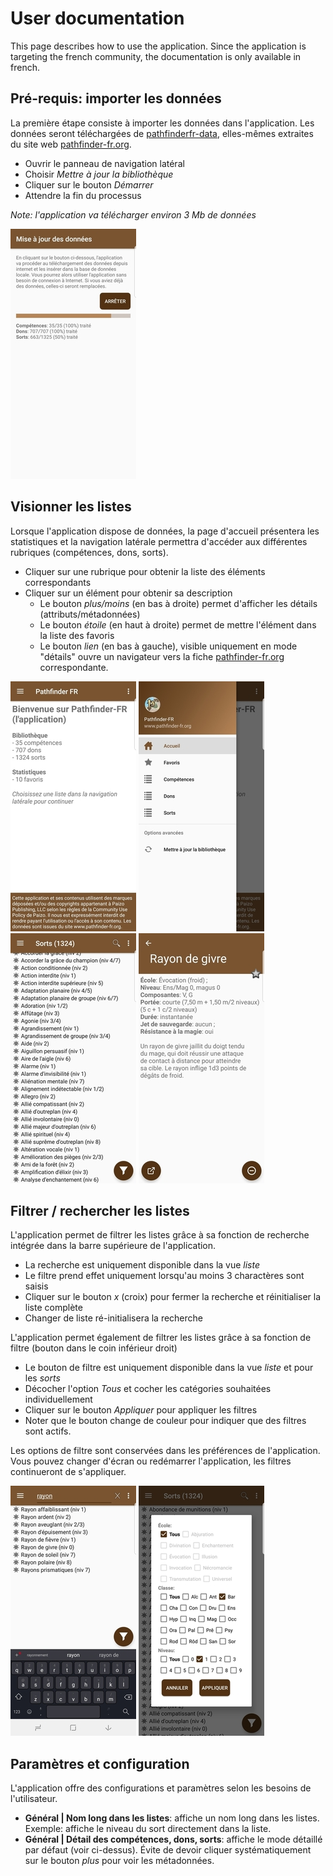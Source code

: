 # User documentation

This page describes how to use the application. Since the application is targeting the french community,
the documentation is only available in french.

## Pré-requis: importer les données

La première étape consiste à importer les données dans l'application. Les données seront téléchargées
de [pathfinderfr-data](https://github.com/SvenWerlen/pathfinderfr-data/tree/master/data), elles-mêmes
extraites du site web [pathfinder-fr.org](http://www.pathfinder-fr.org).

* Ouvrir le panneau de navigation latéral
* Choisir _Mettre à jour la bibliothèque_
* Cliquer sur le bouton _Démarrer_
* Attendre la fin du processus 

_Note: l'application va télécharger environ 3 Mb de données_ 

![Capture import de données](../images/02-loaddata_small.jpg)


## Visionner les listes

Lorsque l'application dispose de données, la page d'accueil présentera les statistiques et la
navigation latérale permettra d'accéder aux différentes rubriques (compétences, dons, sorts). 

* Cliquer sur une rubrique pour obtenir la liste des éléments correspondants
* Cliquer sur un élément pour obtenir sa description
  * Le bouton _plus/moins_ (en bas à droite) permet d'afficher les détails (attributs/métadonnées)
  * Le bouton _étoile_ (en haut à droite) permet de mettre l'élément dans la liste des favoris
  * Le bouton _lien_ (en bas à gauche), visible uniquement en mode "détails" ouvre un navigateur vers la fiche [pathfinder-fr.org](https://www.pathfinder-fr.org) correspondante.

![Écran d'accueil](../images/01-welcome_small.jpg)
![Navigation latérale](../images/03-navigation_small.jpg)
![Liste de sorts](../images/04-spell-list_small.jpg)
![Détails d'un sort](../images/07-spell-detail_small.jpg)
 
 
 ## Filtrer / rechercher les listes
 
 L'application permet de filtrer les listes grâce à sa fonction de recherche intégrée dans la 
 barre supérieure de l'application.
 
 * La recherche est uniquement disponible dans la vue _liste_
 * Le filtre prend effet uniquement lorsqu'au moins 3 charactères sont saisis
 * Cliquer sur le bouton _x_ (croix) pour fermer la recherche et réinitialiser la liste complète
 * Changer de liste ré-initialisera la recherche
 
 L'application permet également de filtrer les listes grâce à sa fonction de filtre (bouton dans le coin inférieur droit)
 
 * Le bouton de filtre est uniquement disponible dans la vue _liste_ et pour les _sorts_
 * Décocher l'option _Tous_ et cocher les catégories souhaitées individuellement
 * Cliquer sur le bouton _Appliquer_ pour appliquer les filtres
 * Noter que le bouton change de couleur pour indiquer que des filtres sont actifs. 
 
 Les options de filtre sont conservées dans les préférences de l'application. Vous pouvez changer
 d'écran ou redémarrer l'application, les filtres continueront de s'appliquer.  
 
 ![Fonction de recherche](../images/05-search-list_small.jpg)
 ![Fonction de filtre](../images/06-filter-list_small.jpg)
 
  ## Paramètres et configuration
  
  L'application offre des configurations et paramètres selon les besoins de l'utilisateur.
  
  * **Général | Nom long dans les listes**: affiche un nom long dans les listes. Exemple: affiche le niveau du sort directement dans la liste. 
  * **Général | Détail des compétences, dons, sorts**: affiche le mode détaillé par défaut (voir ci-dessus). Évite de devoir cliquer systématiquement sur le bouton _plus_ pour voir les métadonnées.